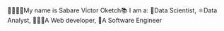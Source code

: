 👋🏾👋🏾My name is Sabare Victor Oketch📚
I am a:
🚀Data Scientist, 
⚛️Data Analyst, 
👩🏾‍💻A Web developer,
🤖A Software Engineer 
